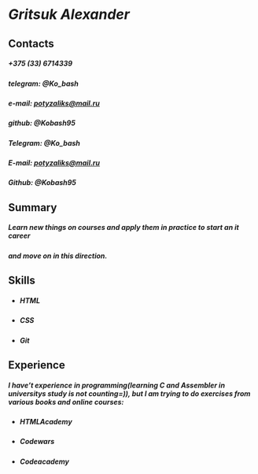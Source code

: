 # *Gritsuk Alexander*
## Contacts
##### +375 (33) 6714339
##### telegram: @Ko_bash
##### e-mail: potyzaliks@mail.ru    
##### github: @Kobash95
##### Telegram: @Ko_bash
##### E-mail: potyzaliks@mail.ru    
##### Github: @Kobash95
## Summary
##### Learn new things on courses and apply them in practice to start an it career
##### and move on in this direction.
## Skills
 * ##### HTML
 * ##### CSS
 * ##### Git
## Experience
##### I have’t experience in programming(learning C and Assembler in universitys study is not counting=)), but I am trying to do exercises from various books and online courses:
* ##### HTMLAcademy
* ##### Codewars
* ##### Codeacademy
